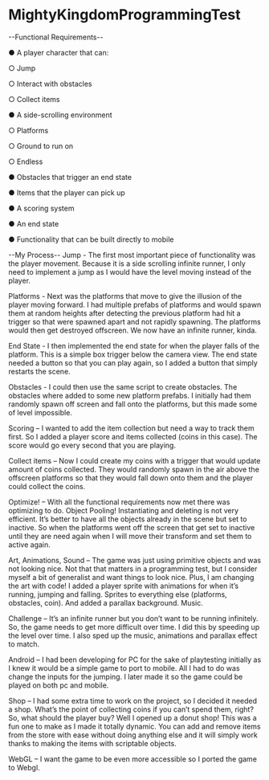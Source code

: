 # MightyKingdomProgrammingTest

--Functional Requirements--


● A player character that can:

  ○ Jump

  ○ Interact with obstacles

  ○ Collect items

● A side-scrolling environment

  ○ Platforms

  ○ Ground to run on

  ○ Endless

● Obstacles that trigger an end state

● Items that the player can pick up

● A scoring system

● An end state

● Functionality that can be built directly to mobile



--My Process--
Jump - The first most important piece of functionality was the player movement. Because it is a side scrolling infinite runner, I only need to implement a jump as I would have the level moving instead of the player.

Platforms - Next was the platforms that move to give the illusion of the player moving forward. I had multiple prefabs of platforms and would spawn them at random heights after detecting the previous platform had hit a trigger so that were spawned apart and not rapidly spawning. The platforms would then get destroyed offscreen. We now have an infinite runner, kinda.

End State - I then implemented the end state for when the player falls of the platform. This is a simple box trigger below the camera view. The end state needed a button so that you can play again, so I added a button that simply restarts the scene. 

Obstacles - I could then use the same script to create obstacles. The obstacles where added to some new platform prefabs. I initially had them randomly spawn off screen and fall onto the platforms, but this made some of level impossible. 

Scoring – I wanted to add the item collection but need a way to track them first. So I added a player score and items collected (coins in this case). The score would go every second that you are playing.

Collect items – Now I could create my coins with a trigger that would update amount of coins collected. They would randomly spawn in the air above the offscreen platforms so that they would fall down onto them and the player could collect the coins.

Optimize! – With all the functional requirements now met there was optimizing to do. Object Pooling! Instantiating and deleting is not very efficient. It’s better to have all the objects already in the scene but set to inactive. So when the platforms went off the screen that get set to inactive until they are need again when I will move their transform and set them to active again.

Art, Animations, Sound – The game was just using primitive objects and was not looking nice. Not that that matters in a programming test, but I consider myself a bit of generalist and want things to look nice. Plus, I am changing the art with code! I added a player sprite with animations for when it’s running, jumping and falling. Sprites to everything else (platforms, obstacles, coin). And added a parallax background. Music.

Challenge – It’s an infinite runner but you don’t want to be running infinitely. So, the game needs to get more difficult over time. I did this by speeding up the level over time. I also sped up the music, animations and parallax effect to match.

Android – I had been developing for PC for the sake of playtesting initially as I knew it would be a simple game to port to mobile. All I had to do was change the inputs for the jumping. I later made it so the game could be played on both pc and mobile.

Shop – I had some extra time to work on the project, so I decided it needed a shop. What’s the point of collecting coins if you can’t spend them, right? So, what should the player buy? Well I opened up a donut shop! This was a fun one to make as I made it totally dynamic. You can add and remove items from the store with ease without doing anything else and it will simply work thanks to making the items with scriptable objects.

WebGL – I want the game to be even more accessible so I ported the game to Webgl.
